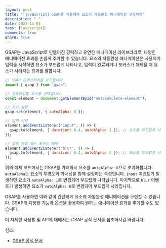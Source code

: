 ```yaml
---
layout: post
title: "[javascript] GSAP를 사용하여 요소의 자동완성 애니메이션 구현하기"
description: " "
date: 2023-11-01
tags: [javascript]
comments: true
share: true
---
```


GSAP는 JavaScript로 만들어진 강력하고 유연한 애니메이션 라이브러리로, 다양한 애니메이션 효과를 손쉽게 추가할 수 있습니다. 요소의 자동완성 애니메이션은 사용자가 입력을 시작하면 요소가 부드럽게 나타나고, 입력이 완료되거나 포커스가 해제될 때 요소가 사라지는 효과를 말합니다.

```javascript
// GSAP 라이브러리를 로드합니다.
import { gsap } from "gsap";

// 자동완성할 요소를 선택합니다.
const element = document.getElementById("autocomplete-element");

// 초기 설정
gsap.set(element, { autoAlpha: 0 });

// 입력 시작
element.addEventListener("input", () => {
  gsap.to(element, { duration: 0.4, autoAlpha: 1 }); // 요소를 부드럽게 나타나게 합니다.
});

// 입력 완료 또는 포커스 해제
element.addEventListener("blur", () => {
  gsap.to(element, { duration: 0.4, autoAlpha: 0 }); // 요소를 부드럽게 사라지게 합니다.
});
```

위의 예제 코드에서는 GSAP를 가져와서 요소를 `autoAlpha: 0`으로 초기화합니다. `autoAlpha`는 요소의 투명도와 가시성을 함께 설정하는 속성입니다. `input` 이벤트가 발생하면 요소가 `autoAlpha: 1`로 변경되어 부드럽게 나타납니다. 마지막으로 `blur` 이벤트가 발생하면 요소가 `autoAlpha: 0`로 변경되어 부드럽게 사라집니다.

GSAP를 사용하면 이와 같이 간단하게 요소의 자동완성 애니메이션을 구현할 수 있습니다. GSAP의 다양한 기능과 옵션을 활용하여 원하는 애니메이션 효과를 추가할 수도 있습니다.

더 자세한 사용법 및 API에 대해서는 GSAP 공식 문서를 참조하시길 바랍니다.

참조:
- [GSAP 공식 문서](https://greensock.com/gsap/)